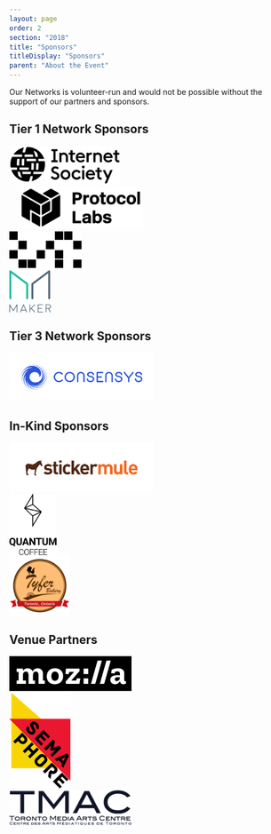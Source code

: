 ```yaml
---
layout: page
order: 2
section: "2018"
title: "Sponsors"
titleDisplay: "Sponsors"
parent: "About the Event"
---
```


Our Networks is volunteer-run and would not be possible without the support of our partners and sponsors.

## Tier 1 Network Sponsors

<div class="row sponsor-band">
  <div class="three columns">
    <a href="https://www.internetsociety.org/" rel="noopener"><img src="/images/sponsors/internet-society-logo.svg" width="200" alt="Internet Society logo" /></a>
  </div>
  <div class="three columns">
    <a href="https://protocol.ai/" rel="noopener"><img style="margin-left: 20px" src="/images/sponsors/protocol-labs-logo.svg" width="220" alt="Protocol Labs logo" /></a>
  </div>
  <div class="three columns">
    <a href="https://dapphub.com/" rel="noopener"><img  src="/images/sponsors/dapp-logo.svg" width="130" alt="Dapp.Org logo" /></a>
  </div>
  <div class="three columns">
    <a href="https://makerdao.com/" rel="noopener"><img style="display:flex; align-self: flex-end;" src="/images/sponsors/makerdao-logo.svg" width="75" alt="MakerDAO logo" /></a>
  </div>
</div>

## Tier 3 Network Sponsors

<div class="row sponsor-band">
  <div class="four columns">
    <a href="https://new.consensys.net/" rel="noopener"><img src="/images/sponsors/consensys-logo.svg" width="260" alt="Consensys logo" /></a>
  </div>
</div>

## In-Kind Sponsors

<div class="row sponsor-band">
  <div class="four columns">
    <a href="https://www.stickermule.com/supports/opensource" rel="noopener"><img src="/images/sponsors/sticker-mule-logo.svg" width="260" alt="Sticker Mule logo" /></a>
  </div>
  <div class="two columns">
    <a href="https://www.quantumcoffee.io/" rel="noopener"><img style="display:flex; align-self: flex-end;" src="/images/sponsors/quantumcoffee-logo.png" width="85" alt="Quantum Coffee logo" /></a>
  </div>
  <div class="four columns">
    <a href="https://g.co/kgs/jnWBfG" rel="noopener"><img style="display:flex; align-self: flex-end;" src="/images/sponsors/tyfer-logo.png" width="110" alt="Tyfer Bakery logo" /></a>
  </div>
</div>

## Venue Partners

<div class="row sponsor-band">
  <div class="four columns">
    <a href="https://www.mozilla.org/" rel="noopener"><img src="/images/sponsors/mozilla-logo.svg" width="220" alt="Mozilla logo" /></a>
  </div>
  <div class="four columns">
    <a href="http://semaphore.utoronto.ca/" rel="noopener"><img src="/images/sponsors/semaphore-logo.png" width="110" alt="Semaphore Research Cluster logo" /></a>
  </div>
  <div class="four columns">
    <a href="https://www.tomediaarts.org/" rel="noopener"><img src="/images/sponsors/tmac-logo.png" width="220" alt="Toronto Media Arts Centre logo" /></a>
  </div>
</div>
